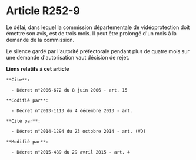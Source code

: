 # Article R252-9

Le délai, dans lequel la commission départementale de vidéoprotection doit émettre son avis, est de trois mois. Il peut être
prolongé d'un mois à la demande de la commission. 

Le silence gardé par l'autorité préfectorale pendant plus de quatre mois sur une demande d'autorisation vaut décision de
rejet.

**Liens relatifs à cet article**

	**Cite**:

	  - Décret n°2006-672 du 8 juin 2006 - art. 15

	**Codifié par**:

	  - Décret n°2013-1113 du 4 décembre 2013 - art.

	**Cité par**:

	  - Décret n°2014-1294 du 23 octobre 2014 - art. (VD)

	**Modifié par**:

	  - Décret n°2015-489 du 29 avril 2015 - art. 4
